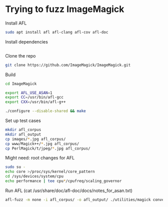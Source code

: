# Trying to fuzz ImageMagick

Install AFL

~~~~bash
sudo apt install afl afl-clang afl-cov afl-doc
~~~~

Install dependencies

~~~~bash

~~~~

Clone the repo

~~~~bash
git clone https://github.com/ImageMagick/ImageMagick.git
~~~~

Build

~~~~bash
cd ImageMagick

export AFL_USE_ASAN=1
export CC=/usr/bin/afl-gcc
export CXX=/usr/bin/afl-g++

./configure --disable-shared && make
~~~~

Set up test cases

~~~~bash
mkdir afl_corpus
mkdir afl_output
cp images/*.jpg afl_corpus/
cp www/Magick++/*.jpg afl_corpus/
cp PerlMagick/t/jpeg/*.jpg afl_corpus/
~~~~

Might need: root changes for AFL

~~~~bash
sudo su -
echo core >/proc/sys/kernel/core_pattern
cd /sys/devices/system/cpu
echo performance | tee cpu*/cpufreq/scaling_governor
~~~~

Run AFL
(cat /usr/share/doc/afl-doc/docs/notes_for_asan.txt)

~~~~bash
afl-fuzz -m none -i afl_corpus/ -o afl_output/ ./utilities/magick convert @@ output.png
~~~~
